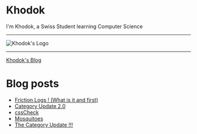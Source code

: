 # Khodok

I'm Khodok, a Swiss Student learning Computer Science

---

![Khodok's Logo]

[khodok's logo]: https://khodok.xyz/src/img/logos/RuthinkkTooBig.png "Khodok's Logo"

---

[Khodok's Blog]

[khodok's blog]: https://khoding.github.io/Khodirect/khoBlog "Khodok's Blog"

# Blog posts

<!-- BLOG-POST-LIST:START -->
- [Friction Logs ! (What is it and first)](https://blog.khodok.xyz/post/friction-logs-what-is-it-and-first/)
- [Category Update 2.0](https://blog.khodok.xyz/post/category-update-20/)
- [cssCheck](https://blog.khodok.xyz/post/csscheck/)
- [Mosquitoes](https://blog.khodok.xyz/post/mosquitoes/)
- [The Category Update !!!](https://blog.khodok.xyz/post/the-category-update/)
<!-- BLOG-POST-LIST:END -->
